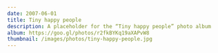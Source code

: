 ```yaml
---
date: 2007-06-01
title: Tiny happy people
description: A placeholder for the “Tiny happy people” photo album
album: https://goo.gl/photos/r2fkBYKq19aXAPvW8
thumbnail: /images/photos/tiny-happy-people.jpg
---
```

